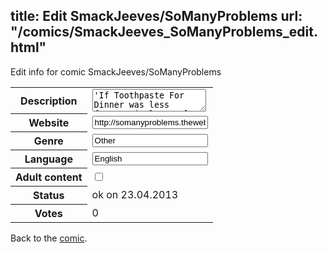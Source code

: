 title: Edit SmackJeeves/SoManyProblems
url: "/comics/SmackJeeves_SoManyProblems_edit.html"
---
Edit info for comic SmackJeeves/SoManyProblems

<form name="comic" action="http://gaepostmail.appengine.com/comic" name="post">
<table class="comicinfo">
<tr>
<th>Description</th><td><textarea name="description">'If Toothpaste For Dinner was less funny' Single panel comics about life, booze, love and... swans(?). Updates 5 times a week.</textarea></td>
</tr>
<tr>
<th>Website</th><td><input type="text" name="url" value="http://somanyproblems.thewebcomic.com/comics/"/></td>
</tr>
<tr>
<th>Genre</th><td><input type="text" name="genre" value="Other"/></td>
</tr>
<tr>
<th>Language</th><td><input type="text" name="language" value="English"/></td>
</tr>
<tr>
<th>Adult content</th><td><input type="checkbox" name="adult" value="adult" /></td>
</tr>
<tr>
<th>Status</th><td>ok on 23.04.2013</td>
</tr>
<tr>
<th>Votes</th><td>0</div></td>
</tr>
</table>
</form>

Back to the [comic](/comics/SmackJeeves_SoManyProblems.html).
